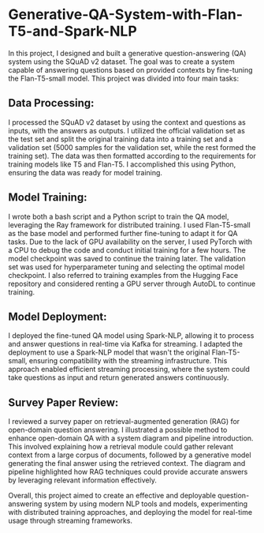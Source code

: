 # Generative-QA-System-with-Flan-T5-and-Spark-NLP
In this project, I designed and built a generative question-answering (QA) system using the SQuAD v2 dataset. The goal was to create a system capable of answering questions based on provided contexts by fine-tuning the Flan-T5-small model. This project was divided into four main tasks:

## Data Processing: 
I processed the SQuAD v2 dataset by using the context and questions as inputs, with the answers as outputs. I utilized the official validation set as the test set and split the original training data into a training set and a validation set (5000 samples for the validation set, while the rest formed the training set). The data was then formatted according to the requirements for training models like T5 and Flan-T5. I accomplished this using Python, ensuring the data was ready for model training.

## Model Training: 
I wrote both a bash script and a Python script to train the QA model, leveraging the Ray framework for distributed training. I used Flan-T5-small as the base model and performed further fine-tuning to adapt it for QA tasks. Due to the lack of GPU availability on the server, I used PyTorch with a CPU to debug the code and conduct initial training for a few hours. The model checkpoint was saved to continue the training later. The validation set was used for hyperparameter tuning and selecting the optimal model checkpoint. I also referred to training examples from the Hugging Face repository and considered renting a GPU server through AutoDL to continue training.

## Model Deployment: 
I deployed the fine-tuned QA model using Spark-NLP, allowing it to process and answer questions in real-time via Kafka for streaming. I adapted the deployment to use a Spark-NLP model that wasn't the original Flan-T5-small, ensuring compatibility with the streaming infrastructure. This approach enabled efficient streaming processing, where the system could take questions as input and return generated answers continuously.

## Survey Paper Review: 
I reviewed a survey paper on retrieval-augmented generation (RAG) for open-domain question answering. I illustrated a possible method to enhance open-domain QA with a system diagram and pipeline introduction. This involved explaining how a retrieval module could gather relevant context from a large corpus of documents, followed by a generative model generating the final answer using the retrieved context. The diagram and pipeline highlighted how RAG techniques could provide accurate answers by leveraging relevant information effectively.

Overall, this project aimed to create an effective and deployable question-answering system by using modern NLP tools and models, experimenting with distributed training approaches, and deploying the model for real-time usage through streaming frameworks.
